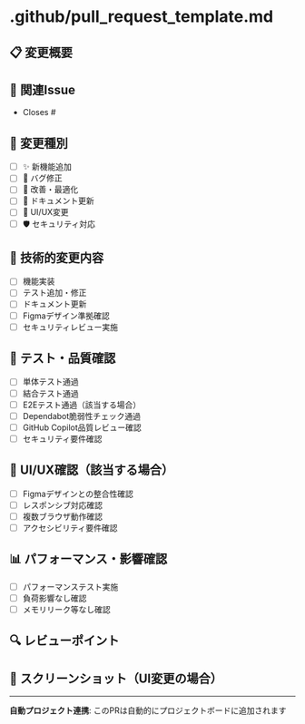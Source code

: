# .github/pull_request_template.md
## 📋 変更概要
<!-- 何を変更したかを簡潔に記載 -->

## 🔗 関連Issue
<!-- Closes #123 の形式で記載 -->
- Closes #

## 🎯 変更種別
- [ ] ✨ 新機能追加
- [ ] 🐛 バグ修正
- [ ] 🔧 改善・最適化
- [ ] 📝 ドキュメント更新
- [ ] 🎨 UI/UX変更
- [ ] 🛡️ セキュリティ対応

## 📝 技術的変更内容
- [ ] 機能実装
- [ ] テスト追加・修正
- [ ] ドキュメント更新
- [ ] Figmaデザイン準拠確認
- [ ] セキュリティレビュー実施

## 🧪 テスト・品質確認
- [ ] 単体テスト通過
- [ ] 結合テスト通過
- [ ] E2Eテスト通過（該当する場合）
- [ ] Dependabot脆弱性チェック通過
- [ ] GitHub Copilot品質レビュー確認
- [ ] セキュリティ要件確認

## 🎨 UI/UX確認（該当する場合）
- [ ] Figmaデザインとの整合性確認
- [ ] レスポンシブ対応確認
- [ ] 複数ブラウザ動作確認
- [ ] アクセシビリティ要件確認

## 📊 パフォーマンス・影響確認
- [ ] パフォーマンステスト実施
- [ ] 負荷影響なし確認
- [ ] メモリリーク等なし確認

## 🔍 レビューポイント
<!-- レビュアーに特に確認してもらいたい点 -->

## 📸 スクリーンショット（UI変更の場合）
<!-- 変更前後の画面キャプチャを添付 -->

---
**自動プロジェクト連携**: このPRは自動的にプロジェクトボードに追加されます